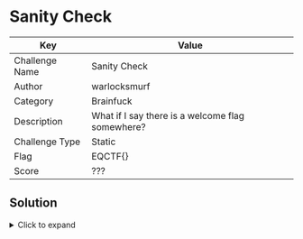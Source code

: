 # Sanity Check

| Key            | Value                                                                                                                        |
|----------------|------------------------------------------------------------------------------------------------------------------------------|
| Challenge Name | Sanity Check                                                                                                                 |
| Author         | warlocksmurf                                                                                                                 |
| Category       | Brainfuck                                                                                                                    |
| Description    | What if I say there is a welcome flag somewhere?                                                                             |
| Challenge Type | Static                                                                                                                       |
| Flag           | EQCTF{}                                                                                                                      |
| Score          | ???                                                                                                                          |

## Solution

<details>
<summary>Click to expand</summary>

Attempt the challenge first: https://eqctf.com/
